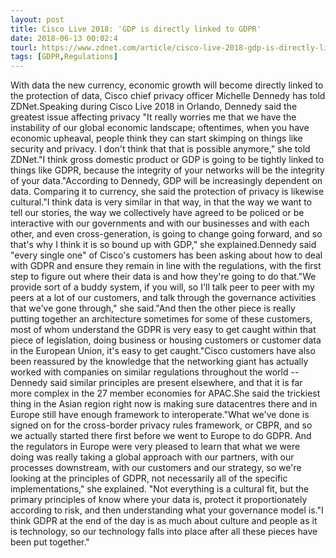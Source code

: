 ```yaml
---
layout: post
title: Cisco Live 2018: 'GDP is directly linked to GDPR'
date: 2018-06-13 00:02:4
tourl: https://www.zdnet.com/article/cisco-live-2018-gdp-is-directly-linked-to-gdpr/
tags: [GDPR,Regulations]
---
```

With data the new currency, economic growth will become directly linked to the protection of data, Cisco chief privacy officer Michelle Dennedy has told ZDNet.Speaking during Cisco Live 2018 in Orlando, Dennedy said the greatest issue affecting privacy "It really worries me that we have the instability of our global economic landscape; oftentimes, when you have economic upheaval, people think they can start skimping on things like security and privacy. I don't think that that is possible anymore," she told ZDNet."I think gross domestic product or GDP is going to be tightly linked to things like GDPR, because the integrity of your networks will be the integrity of your data."According to Dennedy, GDP will be increasingly dependent on data. Comparing it to currency, she said the protection of privacy is likewise cultural."I think data is very similar in that way, in that the way we want to tell our stories, the way we collectively have agreed to be policed or be interactive with our governments and with our businesses and with each other, and even cross-generation, is going to change going forward, and so that's why I think it is so bound up with GDP," she explained.Dennedy said "every single one" of Cisco's customers has been asking about how to deal with GDPR and ensure they remain in line with the regulations, with the first step to figure out where their data is and how they're going to do that."We provide sort of a buddy system, if you will, so I'll talk peer to peer with my peers at a lot of our customers, and talk through the governance activities that we've gone through," she said."And then the other piece is really putting together an architecture sometimes for some of these customers, most of whom understand the GDPR is very easy to get caught within that piece of legislation, doing business or housing customers or customer data in the European Union, it's easy to get caught."Cisco customers have also been reassured by the knowledge that the networking giant has actually worked with companies on similar regulations throughout the world -- Dennedy said similar principles are present elsewhere, and that it is far more complex in the 27 member economies for APAC.She said the trickiest thing in the Asian region right now is making sure datacentres there and in Europe still have enough framework to interoperate."What we've done is signed on for the cross-border privacy rules framework, or CBPR, and so we actually started there first before we went to Europe to do GDPR. And the regulators in Europe were very pleased to learn that what we were doing was really taking a global approach with our partners, with our processes downstream, with our customers and our strategy, so we're looking at the principles of GDPR, not necessarily all of the specific implementations," she explained. "Not everything is a cultural fit, but the primary principles of know where your data is, protect it proportionately according to risk, and then understanding what your governance model is."I think GDPR at the end of the day is as much about culture and people as it is technology, so our technology falls into place after all these pieces have been put together."